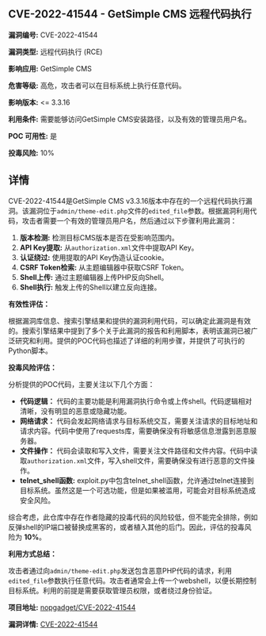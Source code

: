 ## CVE-2022-41544 - GetSimple CMS 远程代码执行

**漏洞编号:** CVE-2022-41544

**漏洞类型:** 远程代码执行 (RCE)

**影响应用:** GetSimple CMS

**危害等级:** 高危，攻击者可以在目标系统上执行任意代码。

**影响版本:** <= 3.3.16

**利用条件:** 需要能够访问GetSimple CMS安装路径，以及有效的管理员用户名。

**POC 可用性:** 是

**投毒风险:** 10%

## 详情

CVE-2022-41544是GetSimple CMS v3.3.16版本中存在的一个远程代码执行漏洞。该漏洞位于`admin/theme-edit.php`文件的`edited_file`参数。根据漏洞利用代码，攻击者需要一个有效的管理员用户名，然后通过以下步骤利用此漏洞：

1.  **版本检测:** 检测目标CMS版本是否在受影响范围内。
2.  **API Key提取:** 从`authorization.xml`文件中提取API Key。
3.  **认证绕过:** 使用提取的API Key伪造认证cookie。
4.  **CSRF Token检索:** 从主题编辑器中获取CSRF Token。
5.  **Shell上传:** 通过主题编辑器上传PHP反向Shell。
6.  **Shell执行:** 触发上传的Shell以建立反向连接。

**有效性评估：**

根据漏洞库信息、搜索引擎结果和提供的漏洞利用代码，可以确定此漏洞是有效的。搜索引擎结果中提到了多个关于此漏洞的报告和利用脚本，表明该漏洞已被广泛研究和利用。提供的POC代码也描述了详细的利用步骤，并提供了可执行的Python脚本。

**投毒风险评估：**

分析提供的POC代码，主要关注以下几个方面：

*   **代码逻辑：** 代码的主要功能是利用漏洞执行命令或上传shell。代码逻辑相对清晰，没有明显的恶意或隐藏功能。
*   **网络请求：** 代码会发起网络请求与目标系统交互，需要关注请求的目标地址和请求内容。代码中使用了requests库，需要确保没有将敏感信息泄露到恶意服务器。
*   **文件操作：** 代码会读取和写入文件，需要关注文件路径和文件内容。代码中读取`authorization.xml`文件，写入shell文件，需要确保没有进行恶意的文件操作。
*   **telnet_shell函数:** exploit.py中包含telnet_shell函数，允许通过telnet连接到目标系统。虽然这是一个可选功能，但是如果被滥用，可能会对目标系统造成安全风险。

综合考虑，此仓库中存在作者隐藏的投毒代码的风险较低，但不能完全排除，例如反弹shell的IP端口被替换成黑客的，或者植入其他的后门。因此，评估的投毒风险为 **10%**。

**利用方式总结：**

攻击者通过向`admin/theme-edit.php`发送包含恶意PHP代码的请求，利用`edited_file`参数执行任意代码。攻击者通常会上传一个webshell，以便长期控制目标系统。利用的前提是需要获取管理员权限，或者绕过身份验证。

**项目地址:** [nopgadget/CVE-2022-41544](https://github.com/nopgadget/CVE-2022-41544)

**漏洞详情:** [CVE-2022-41544](https://nvd.nist.gov/vuln/detail/CVE-2022-41544)